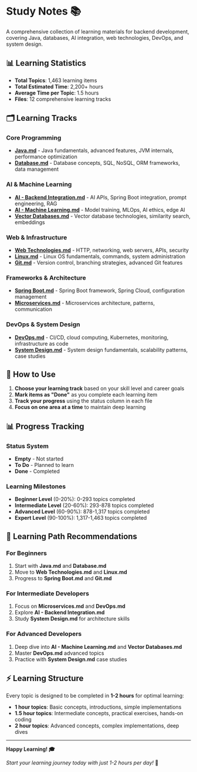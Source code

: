 # Study Notes 📚

A comprehensive collection of learning materials for backend development, covering Java, databases, AI integration, web technologies, DevOps, and system design.

## 📊 Learning Statistics

- **Total Topics**: 1,463 learning items
- **Total Estimated Time**: 2,200+ hours
- **Average Time per Topic**: 1.5 hours
- **Files**: 12 comprehensive learning tracks

## 🗂️ Learning Tracks

### Core Programming
- **[Java.md](Java.md)** - Java fundamentals, advanced features, JVM internals, performance optimization
- **[Database.md](Database.md)** - Database concepts, SQL, NoSQL, ORM frameworks, data management

### AI & Machine Learning
- **[AI - Backend Integration.md](AI%20-%20Backend%20Integration.md)** - AI APIs, Spring Boot integration, prompt engineering, RAG
- **[AI - Machine Learning.md](AI%20-%20Machine%20Learning.md)** - Model training, MLOps, AI ethics, edge AI
- **[Vector Databases.md](Vector%20Databases.md)** - Vector database technologies, similarity search, embeddings

### Web & Infrastructure
- **[Web Technologies.md](Web%20Technologies.md)** - HTTP, networking, web servers, APIs, security
- **[Linux.md](Linux.md)** - Linux OS fundamentals, commands, system administration
- **[Git.md](Git.md)** - Version control, branching strategies, advanced Git features

### Frameworks & Architecture
- **[Spring Boot.md](Spring%20Boot.md)** - Spring Boot framework, Spring Cloud, configuration management
- **[Microservices.md](Microservices.md)** - Microservices architecture, patterns, communication

### DevOps & System Design
- **[DevOps.md](DevOps.md)** - CI/CD, cloud computing, Kubernetes, monitoring, infrastructure as code
- **[System Design.md](System%20Design.md)** - System design fundamentals, scalability patterns, case studies

## 🎯 How to Use

1. **Choose your learning track** based on your skill level and career goals
2. **Mark items as "Done"** as you complete each learning item
3. **Track your progress** using the status column in each file
4. **Focus on one area at a time** to maintain deep learning

## 📊 Progress Tracking

### Status System
- **Empty** - Not started
- **To Do** - Planned to learn
- **Done** - Completed

### Learning Milestones
- **Beginner Level** (0-20%): 0-293 topics completed
- **Intermediate Level** (20-60%): 293-878 topics completed
- **Advanced Level** (60-90%): 878-1,317 topics completed
- **Expert Level** (90-100%): 1,317-1,463 topics completed

## 🚀 Learning Path Recommendations

### For Beginners
1. Start with **Java.md** and **Database.md**
2. Move to **Web Technologies.md** and **Linux.md**
3. Progress to **Spring Boot.md** and **Git.md**

### For Intermediate Developers
1. Focus on **Microservices.md** and **DevOps.md**
2. Explore **AI - Backend Integration.md**
3. Study **System Design.md** for architecture skills

### For Advanced Developers
1. Deep dive into **AI - Machine Learning.md** and **Vector Databases.md**
2. Master **DevOps.md** advanced topics
3. Practice with **System Design.md** case studies

## ⚡ Learning Structure

Every topic is designed to be completed in **1-2 hours** for optimal learning:
- **1 hour topics**: Basic concepts, introductions, simple implementations
- **1.5 hour topics**: Intermediate concepts, practical exercises, hands-on coding
- **2 hour topics**: Advanced concepts, complex implementations, deep dives

---

**Happy Learning! 🎓**

*Start your learning journey today with just 1-2 hours per day!* 🚀